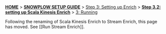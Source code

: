 <a name="top" />

[**HOME**](Home) > [**SNOWPLOW SETUP GUIDE**](Setting-up-Snowplow) > [Step 3: Setting up Enrich](Setting-up-enrich) > [**Step 3.2: setting up Scala Kinesis Enrich**](Setting-up-Scala-Kinesis-Enrich) > [3: Running](Running-Scala-Kinesis-Enrich)

Following the renaming of Scala Kinesis Enrich to Stream Enrich, this page has moved. See [[Run Stream Enrich]].
